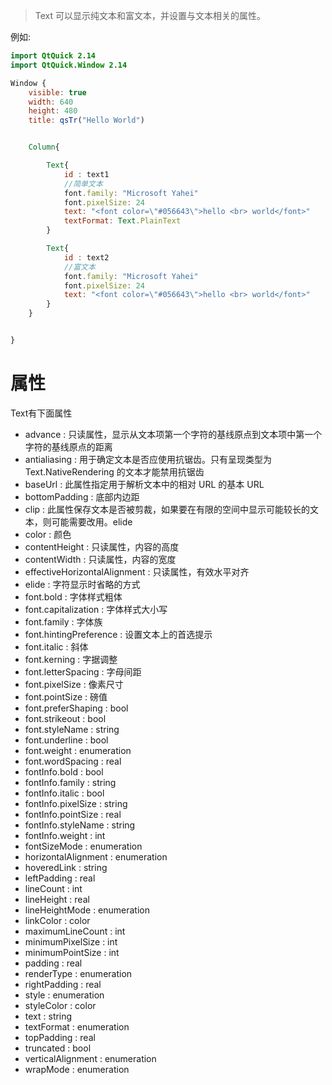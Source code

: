 > Text 可以显示纯文本和富文本，并设置与文本相关的属性。

例如:

```qml
import QtQuick 2.14
import QtQuick.Window 2.14

Window {
    visible: true
    width: 640
    height: 480
    title: qsTr("Hello World")


    Column{

        Text{
            id : text1
            //简单文本
            font.family: "Microsoft Yahei"
            font.pixelSize: 24
            text: "<font color=\"#056643\">hello <br> world</font>"
            textFormat: Text.PlainText
        }

        Text{
            id : text2
            //富文本
            font.family: "Microsoft Yahei"
            font.pixelSize: 24
            text: "<font color=\"#056643\">hello <br> world</font>"
        }
    }


}
```

# 属性

Text有下面属性

* advance : 只读属性，显示从文本项第一个字符的基线原点到文本项中第一个字符的基线原点的距离
* antialiasing : 用于确定文本是否应使用抗锯齿。只有呈现类型为 Text.NativeRendering 的文本才能禁用抗锯齿
* baseUrl : 此属性指定用于解析文本中的相对 URL 的基本 URL
* bottomPadding : 底部内边距
* clip : 此属性保存文本是否被剪裁，如果要在有限的空间中显示可能较长的文本，则可能需要改用。elide
* color : 颜色
* contentHeight : 只读属性，内容的高度
* contentWidth : 只读属性，内容的宽度
* effectiveHorizontalAlignment : 只读属性，有效水平对齐
* elide : 字符显示时省略的方式
* font.bold : 字体样式粗体
* font.capitalization : 字体样式大小写
* font.family : 字体族
* font.hintingPreference : 设置文本上的首选提示
* font.italic : 斜体
* font.kerning : 字据调整
* font.letterSpacing : 字母间距
* font.pixelSize : 像素尺寸
* font.pointSize : 磅值
* font.preferShaping : bool
* font.strikeout : bool
* font.styleName : string
* font.underline : bool
* font.weight : enumeration
* font.wordSpacing : real
* fontInfo.bold : bool
* fontInfo.family : string
* fontInfo.italic : bool
* fontInfo.pixelSize : string
* fontInfo.pointSize : real
* fontInfo.styleName : string
* fontInfo.weight : int
* fontSizeMode : enumeration
* horizontalAlignment : enumeration
* hoveredLink : string
* leftPadding : real
* lineCount : int
* lineHeight : real
* lineHeightMode : enumeration
* linkColor : color
* maximumLineCount : int
* minimumPixelSize : int
* minimumPointSize : int
* padding : real
* renderType : enumeration
* rightPadding : real
* style : enumeration
* styleColor : color
* text : string
* textFormat : enumeration
* topPadding : real
* truncated : bool
* verticalAlignment : enumeration
* wrapMode : enumeration 